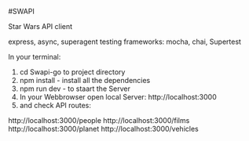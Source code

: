 #SWAPI

Star Wars API client

express, async, superagent
testing frameworks: mocha, chai, Supertest

In your terminal:
1. cd Swapi-go to project directory
2. npm install - install all the dependencies
3. npm run dev - to staart the Server
4. In your Webbrowser open local Server:
http://localhost:3000
5. and check API routes:

http://localhost:3000/people
http://localhost:3000/films
http://localhost:3000/planet
http://localhost:3000/vehicles
